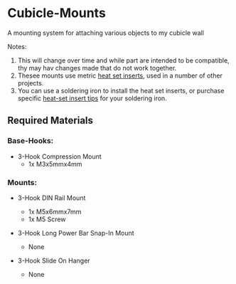 # Cubicle-Mounts
A mounting system for attaching various objects to my cubicle wall

Notes:
1. This will change over time and while part are intended to be compatible, thy may hav changes made that do not work together. 
2. Thesee mounts use metric [heat set inserts](https://www.amazon.ca/Glarks-Threaded-Embedment-Assortment-Printing/dp/B07L96KVP3/ref=sxin_15_pa_sp_search_thematic_sspa?content-id=amzn1.sym.e251a9a8-91a9-4f1e-be32-505687a120a3%3Aamzn1.sym.e251a9a8-91a9-4f1e-be32-505687a120a3&crid=2Q3TAXJ6FMODE&cv_ct_cx=heat+set+insert&dib=eyJ2IjoiMSJ9.yiQBxDLLKE5smeU4BqMiGxMb982oXHtBq9L2frgSwTNw3fR0USb5KxaFiZ4dOvXDQQ1lfd9x2an7GSO9mpuKog.vCoxxnXWvNFWb8vX1-RFcONXOJBMs_K6Q4FvisKskkU&dib_tag=se&keywords=heat+set+insert&pd_rd_i=B07L96KVP3&pd_rd_r=c37d2706-dc50-419f-8a0b-b615457108fa&pd_rd_w=SacDt&pd_rd_wg=BHCiK&pf_rd_p=e251a9a8-91a9-4f1e-be32-505687a120a3&pf_rd_r=F9TWGZ5SNAX75PPR7FTG&qid=1731201476&sbo=RZvfv%2F%2FHxDF%2BO5021pAnSA%3D%3D&sprefix=heat+set+insert%2Caps%2C145&sr=1-4-0db4faf6-3485-4ed7-80e2-7395e0b5d027-spons&sp_csd=d2lkZ2V0TmFtZT1zcF9zZWFyY2hfdGhlbWF0aWM&psc=1), used in a number of other projects.
3. You can use a soldering iron to install the heat set inserts, or purchase specific [heat-set insert tips](https://www.amazon.ca/s?k=heat+set+insert+tip+tool&crid=2KHIT0COQ8ZKZ&sprefix=heat+set+insert+tool%2Caps%2C339&ref=nb_sb_ss_ts-doa-p_3_20) for your soldering iron. 


## Required Materials

### Base-Hooks:
  - 3-Hook Compression Mount   
    - 1x M3x5mmx4mm 



### Mounts:
  - 3-Hook DIN Rail Mount
    - 1x M5x6mmx7mm
    - 1x M5 Screw

  - 3-Hook Long Power Bar Snap-In Mount
    - None

  - 3-Hook Slide On Hanger
    - None
